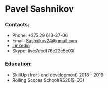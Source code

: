 # Pavel Sashnikov

### Contacts:
- Phone: +375 29 613-37-06
- Email: Sashnikov24@gmail.com
- [Linkedin](https://linkedin.com/in/pavel-sashnikov-416470179/)
- Skype: live:7dedf76e23c5e03f

### Education:
- SkillUp (front-end development) 2018 - 2019
- Rolling Scopes School(RS2019-Q3)